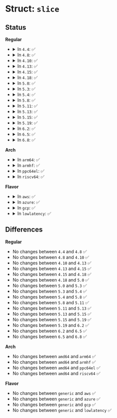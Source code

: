 # Struct: <code>slice</code>

## Status
<b>Regular</b>
<ul>
<li>
<details>
<summary>In <code>4.4</code>: ✅</summary>

```c
struct slice {
    __be32 nblocks;
    __be32 blkoff;
};
```
</details>
</li>
<li>
<details>
<summary>In <code>4.8</code>: ✅</summary>

```c
struct slice {
    __be32 nblocks;
    __be32 blkoff;
};
```
</details>
</li>
<li>
<details>
<summary>In <code>4.10</code>: ✅</summary>

```c
struct slice {
    __be32 nblocks;
    __be32 blkoff;
};
```
</details>
</li>
<li>
<details>
<summary>In <code>4.13</code>: ✅</summary>

```c
struct slice {
    __be32 nblocks;
    __be32 blkoff;
};
```
</details>
</li>
<li>
<details>
<summary>In <code>4.15</code>: ✅</summary>

```c
struct slice {
    __be32 nblocks;
    __be32 blkoff;
};
```
</details>
</li>
<li>
<details>
<summary>In <code>4.18</code>: ✅</summary>

```c
struct slice {
    __be32 nblocks;
    __be32 blkoff;
};
```
</details>
</li>
<li>
<details>
<summary>In <code>5.0</code>: ✅</summary>

```c
struct slice {
    __be32 nblocks;
    __be32 blkoff;
};
```
</details>
</li>
<li>
<details>
<summary>In <code>5.3</code>: ✅</summary>

```c
struct slice {
    __be32 nblocks;
    __be32 blkoff;
};
```
</details>
</li>
<li>
<details>
<summary>In <code>5.4</code>: ✅</summary>

```c
struct slice {
    __be32 nblocks;
    __be32 blkoff;
};
```
</details>
</li>
<li>
<details>
<summary>In <code>5.8</code>: ✅</summary>

```c
struct slice {
    __be32 nblocks;
    __be32 blkoff;
};
```
</details>
</li>
<li>
<details>
<summary>In <code>5.11</code>: ✅</summary>

```c
struct slice {
    __be32 nblocks;
    __be32 blkoff;
};
```
</details>
</li>
<li>
<details>
<summary>In <code>5.13</code>: ✅</summary>

```c
struct slice {
    __be32 nblocks;
    __be32 blkoff;
};
```
</details>
</li>
<li>
<details>
<summary>In <code>5.15</code>: ✅</summary>

```c
struct slice {
    __be32 nblocks;
    __be32 blkoff;
};
```
</details>
</li>
<li>
<details>
<summary>In <code>5.19</code>: ✅</summary>

```c
struct slice {
    __be32 nblocks;
    __be32 blkoff;
};
```
</details>
</li>
<li>
<details>
<summary>In <code>6.2</code>: ✅</summary>

```c
struct slice {
    __be32 nblocks;
    __be32 blkoff;
};
```
</details>
</li>
<li>
<details>
<summary>In <code>6.5</code>: ✅</summary>

```c
struct slice {
    __be32 nblocks;
    __be32 blkoff;
};
```
</details>
</li>
<li>
<details>
<summary>In <code>6.8</code>: ✅</summary>

```c
struct slice {
    __be32 nblocks;
    __be32 blkoff;
};
```
</details>
</li>
</ul>
<b>Arch</b>
<ul>
<li>
<details>
<summary>In <code>arm64</code>: ✅</summary>

```c
struct slice {
    __be32 nblocks;
    __be32 blkoff;
};
```
</details>
</li>
<li>
<details>
<summary>In <code>armhf</code>: ✅</summary>

```c
struct slice {
    __be32 nblocks;
    __be32 blkoff;
};
```
</details>
</li>
<li>
<details>
<summary>In <code>ppc64el</code>: ✅</summary>

```c
struct slice {
    __be32 nblocks;
    __be32 blkoff;
};
```
</details>
</li>
<li>
<details>
<summary>In <code>riscv64</code>: ✅</summary>

```c
struct slice {
    __be32 nblocks;
    __be32 blkoff;
};
```
</details>
</li>
</ul>
<b>Flavor</b>
<ul>
<li>
<details>
<summary>In <code>aws</code>: ✅</summary>

```c
struct slice {
    __be32 nblocks;
    __be32 blkoff;
};
```
</details>
</li>
<li>
<details>
<summary>In <code>azure</code>: ✅</summary>

```c
struct slice {
    __be32 nblocks;
    __be32 blkoff;
};
```
</details>
</li>
<li>
<details>
<summary>In <code>gcp</code>: ✅</summary>

```c
struct slice {
    __be32 nblocks;
    __be32 blkoff;
};
```
</details>
</li>
<li>
<details>
<summary>In <code>lowlatency</code>: ✅</summary>

```c
struct slice {
    __be32 nblocks;
    __be32 blkoff;
};
```
</details>
</li>
</ul>

## Differences
<b>Regular</b>
<ul>
<li>
No changes between <code>4.4</code> and <code>4.8</code> ✅
</li>
<li>
No changes between <code>4.8</code> and <code>4.10</code> ✅
</li>
<li>
No changes between <code>4.10</code> and <code>4.13</code> ✅
</li>
<li>
No changes between <code>4.13</code> and <code>4.15</code> ✅
</li>
<li>
No changes between <code>4.15</code> and <code>4.18</code> ✅
</li>
<li>
No changes between <code>4.18</code> and <code>5.0</code> ✅
</li>
<li>
No changes between <code>5.0</code> and <code>5.3</code> ✅
</li>
<li>
No changes between <code>5.3</code> and <code>5.4</code> ✅
</li>
<li>
No changes between <code>5.4</code> and <code>5.8</code> ✅
</li>
<li>
No changes between <code>5.8</code> and <code>5.11</code> ✅
</li>
<li>
No changes between <code>5.11</code> and <code>5.13</code> ✅
</li>
<li>
No changes between <code>5.13</code> and <code>5.15</code> ✅
</li>
<li>
No changes between <code>5.15</code> and <code>5.19</code> ✅
</li>
<li>
No changes between <code>5.19</code> and <code>6.2</code> ✅
</li>
<li>
No changes between <code>6.2</code> and <code>6.5</code> ✅
</li>
<li>
No changes between <code>6.5</code> and <code>6.8</code> ✅
</li>
</ul>
<b>Arch</b>
<ul>
<li>
No changes between <code>amd64</code> and <code>arm64</code> ✅
</li>
<li>
No changes between <code>amd64</code> and <code>armhf</code> ✅
</li>
<li>
No changes between <code>amd64</code> and <code>ppc64el</code> ✅
</li>
<li>
No changes between <code>amd64</code> and <code>riscv64</code> ✅
</li>
</ul>
<b>Flavor</b>
<ul>
<li>
No changes between <code>generic</code> and <code>aws</code> ✅
</li>
<li>
No changes between <code>generic</code> and <code>azure</code> ✅
</li>
<li>
No changes between <code>generic</code> and <code>gcp</code> ✅
</li>
<li>
No changes between <code>generic</code> and <code>lowlatency</code> ✅
</li>
</ul>
